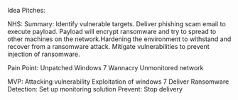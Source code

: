 Idea Pitches:

NHS: 
Summary: Identify vulnerable targets. Deliver phishing scam email to execute payload. Payload will encrypt ransomware and try to spread to
other machines on the network.Hardening the environment to withstand and recover from a ransomware attack. Mitigate vulnerabilities to prevent injection of ransomware.

Pain Point:
Unpatched Windows 7
Wannacry
Unmonitored network

MVP:
Attacking vulnerability
Exploitation of windows 7
Deliver Ransomware
Detection: Set up monitoring solution
Prevent: Stop delivery
